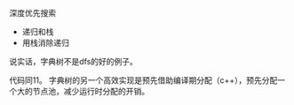 深度优先搜索

- 递归和栈
- 用栈消除递归

说实话，字典树不是dfs的好的例子。

代码同11。
字典树的另一个高效实现是预先借助编译期分配（c++），预先分配一个大的节点池，减少运行时分配的开销。
